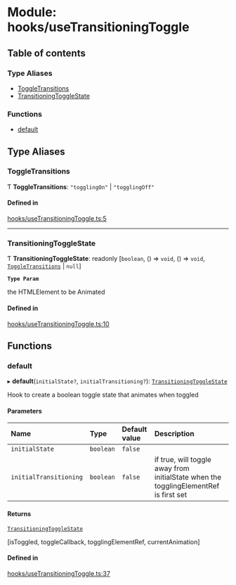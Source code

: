 # Module: hooks/useTransitioningToggle

## Table of contents

### Type Aliases

- [ToggleTransitions](../wiki/hooks.useTransitioningToggle#toggletransitions)
- [TransitioningToggleState](../wiki/hooks.useTransitioningToggle#transitioningtogglestate)

### Functions

- [default](../wiki/hooks.useTransitioningToggle#default)

## Type Aliases

### ToggleTransitions

Ƭ **ToggleTransitions**: ``"togglingOn"`` \| ``"togglingOff"``

#### Defined in

[hooks/useTransitioningToggle.ts:5](https://github.com/tristanjohnson849/react-controlled-animations/blob/2fcbb59/src/hooks/useTransitioningToggle.ts#L5)

___

### TransitioningToggleState

Ƭ **TransitioningToggleState**: readonly [`boolean`, () => `void`, () => `void`, [`ToggleTransitions`](../wiki/hooks.useTransitioningToggle#toggletransitions) \| ``null``]

**`Type Param`**

the HTMLElement to be Animated

#### Defined in

[hooks/useTransitioningToggle.ts:10](https://github.com/tristanjohnson849/react-controlled-animations/blob/2fcbb59/src/hooks/useTransitioningToggle.ts#L10)

## Functions

### default

▸ **default**(`initialState?`, `initialTransitioning?`): [`TransitioningToggleState`](../wiki/hooks.useTransitioningToggle#transitioningtogglestate)

Hook to create a boolean toggle state that animates when toggled

#### Parameters

| Name | Type | Default value | Description |
| :------ | :------ | :------ | :------ |
| `initialState` | `boolean` | `false` |  |
| `initialTransitioning` | `boolean` | `false` | if true, will toggle away from initialState when the togglingElementRef is first set |

#### Returns

[`TransitioningToggleState`](../wiki/hooks.useTransitioningToggle#transitioningtogglestate)

[isToggled, toggleCallback, togglingElementRef, currentAnimation]

#### Defined in

[hooks/useTransitioningToggle.ts:37](https://github.com/tristanjohnson849/react-controlled-animations/blob/2fcbb59/src/hooks/useTransitioningToggle.ts#L37)
